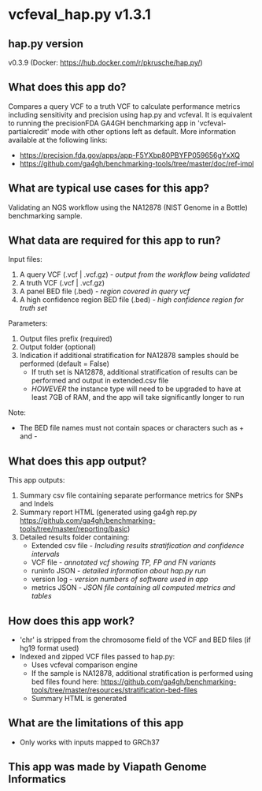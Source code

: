 # vcfeval_hap.py v1.3.1

## hap.py version
v0.3.9 (Docker: https://hub.docker.com/r/pkrusche/hap.py/)


## What does this app do?
Compares a query VCF to a truth VCF to calculate performance metrics including sensitivity and precision using hap.py and vcfeval. It is equivalent to running the precisionFDA GA4GH benchmarking app in 'vcfeval-partialcredit' mode with other options left as default. More information available at the following links:
* https://precision.fda.gov/apps/app-F5YXbp80PBYFP059656gYxXQ
* https://github.com/ga4gh/benchmarking-tools/tree/master/doc/ref-impl

## What are typical use cases for this app?
Validating an NGS workflow using the NA12878 (NIST Genome in a Bottle) benchmarking sample.

## What data are required for this app to run?

Input files:
1. A query VCF (.vcf | .vcf.gz) - *output from the workflow being validated*
2. A truth VCF (.vcf | .vcf.gz)
3. A panel BED file (.bed) - *region covered in query vcf*
4. A high confidence region BED file (.bed) - *high confidence region for truth set*

Parameters:
1. Output files prefix (required)
2. Output folder (optional)
3. Indication if additional stratification for NA12878 samples should be performed (default = False)
    * If truth set is NA12878, additional stratification of results can be performed and output in extended.csv file
    * *HOWEVER* the instance type will need to be upgraded to have at least 7GB of RAM, and the app will take significantly longer to run

Note:  
* The BED file names must not contain spaces or characters such as + and -


## What does this app output?

This app outputs:
1. Summary csv file containing separate performance metrics for SNPs and Indels
2. Summary report HTML (generated using ga4gh rep.py https://github.com/ga4gh/benchmarking-tools/tree/master/reporting/basic)
3. Detailed results folder containing:
    * Extended csv file - *Including results stratification and confidence intervals*
    * VCF file - *annotated vcf showing TP, FP and FN variants*
    * runinfo JSON - *detailed information about hap.py run*
    * version log - *version numbers of software used in app*
    * metrics JSON - *JSON file containing all computed metrics and tables*


## How does this app work?

* 'chr' is stripped from the chromosome field of the VCF and BED files (if hg19 format used)
* Indexed and zipped VCF files passed to hap.py:
   * Uses vcfeval comparison engine
   * If the sample is NA12878, additional stratification is performed using bed files found here: https://github.com/ga4gh/benchmarking-tools/tree/master/resources/stratification-bed-files
   * Summary HTML is generated

## What are the limitations of this app
* Only works with inputs mapped to GRCh37

## This app was made by Viapath Genome Informatics
